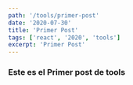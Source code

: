 ```yaml
---
path: '/tools/primer-post'
date: '2020-07-30'
title: 'Primer Post'
tags: ['react', '2020', 'tools']
excerpt: 'Primer Post'
---
```

### Este es el Primer post de tools